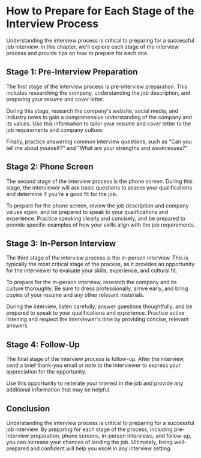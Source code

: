How to Prepare for Each Stage of the Interview Process
======================================================================================================

Understanding the interview process is critical to preparing for a successful job interview. In this chapter, we'll explore each stage of the interview process and provide tips on how to prepare for each one.

Stage 1: Pre-Interview Preparation
----------------------------------

The first stage of the interview process is pre-interview preparation. This includes researching the company, understanding the job description, and preparing your resume and cover letter.

During this stage, research the company's website, social media, and industry news to gain a comprehensive understanding of the company and its values. Use this information to tailor your resume and cover letter to the job requirements and company culture.

Finally, practice answering common interview questions, such as "Can you tell me about yourself?" and "What are your strengths and weaknesses?"

Stage 2: Phone Screen
---------------------

The second stage of the interview process is the phone screen. During this stage, the interviewer will ask basic questions to assess your qualifications and determine if you're a good fit for the job.

To prepare for the phone screen, review the job description and company values again, and be prepared to speak to your qualifications and experience. Practice speaking clearly and concisely, and be prepared to provide specific examples of how your skills align with the job requirements.

Stage 3: In-Person Interview
----------------------------

The third stage of the interview process is the in-person interview. This is typically the most critical stage of the process, as it provides an opportunity for the interviewer to evaluate your skills, experience, and cultural fit.

To prepare for the in-person interview, research the company and its culture thoroughly. Be sure to dress professionally, arrive early, and bring copies of your resume and any other relevant materials.

During the interview, listen carefully, answer questions thoughtfully, and be prepared to speak to your qualifications and experience. Practice active listening and respect the interviewer's time by providing concise, relevant answers.

Stage 4: Follow-Up
------------------

The final stage of the interview process is follow-up. After the interview, send a brief thank-you email or note to the interviewer to express your appreciation for the opportunity.

Use this opportunity to reiterate your interest in the job and provide any additional information that may be helpful.

Conclusion
----------

Understanding the interview process is critical to preparing for a successful job interview. By preparing for each stage of the process, including pre-interview preparation, phone screens, in-person interviews, and follow-up, you can increase your chances of landing the job. Ultimately, being well-prepared and confident will help you excel in any interview setting.
